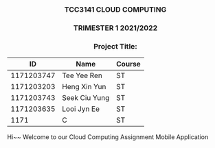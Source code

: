 <div align="center">

### TCC3141 CLOUD COMPUTING ###
### TRIMESTER 1 2021/2022 ###
### Project Title: ###


    
| ID  | Name | Course |
| ------------- | ------------- | ------------- |
| 1171203747  | Tee Yee Ren  | ST  |
| 1171203203  | Heng Xin Yun  | ST  |
| 1171203743  | Seek Ciu Yung  | ST  |
| 1171203635  | Looi Jyn Ee  | ST  |
| 1171  | C  | ST  |
</div>

<div style="page-break-after: always;"></div>

<p> Hi~~ Welcome to our Cloud Computing Assignment Mobile Application </p>
